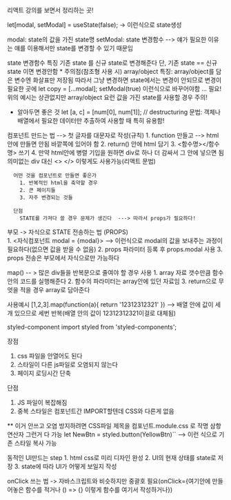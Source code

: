 리액트 강의를 보면서 정리하는 곳!

  let[modal, setModal] = useState(false);  -> 이런식으로 state생성
  
  modal: state의 값을 가진 state명
  setModal: state 변경함수  --> 얘가 필요한 이유는 얘를 이용해서만 state를 변경할 수 있기 때문임
  
  state 변경함수 특징
    기존 state 를 신규 state로 변경해준다
    단, 기존 state == 신규 state 이면 변경안함
     * 주의점(참조형 사용 시)
      array/object 특징: array/object를 담은 변수엔 화살표만 저장됨 따라서 그냥 변경하면 state에서는 변경이 안되므로
      변경이 필요한 곳에
      let copy = [...modal];
      setModal(true)
      이런식으로 바꾸어야함 ... 필요!
      위의 예시는 상관없지만 array/object 요런 값을 가진 state를 사용할 경우 주의!

  * 알아두면 좋은 것
    let [a, c] = [num[0], num[1]];        // destructuring 문법: 객체나 배열에서 필요한 데이터만 추출하여 사용할 때 특히 유용함!
  
  컴포넌트 만드는 법 --> 첫 글자를 대문자로 작성(규칙)
      1.  function 만들고 --> html 안에 만들면 안됨 바깥쪽에 있어야 함
      2. return() 안에 html 담기
      3. <함수명></함수명> 쓰기
      4. 만약 html안에 병렬 기입을 원하면 div로 하나 더 감싸서 그 안에 넣으면 됨
      의미없는 div 대신 <> </> 이렇게도 사용가능(리액트 문법)
  
      어떤 것을 컴포넌트로 만들면 좋은가 
        1. 반복적인 html을 축약할 경우
        2. 큰 페이지들
        3. 자주 변경되는 것들
    
      단점
        STATE를 가져다 쓸 경우 문제가 생긴다  ---> 따라서 props가 필요하다!
    
  부모 -> 자식으로 STATE 전송하는 법 (PROPS)  
    1. <자식컴포넌트 modal = {modal}>  --> 이런식으로 modal의 값을 보내주는 과정이 필요하다(없으면 값을 받을 수 없음)
    2. props 파라미터 등록 후 props.modal 사용
    3. props 전송은 부모에서 자식으로만 가능하다


  map() -- > 많은 div들을 반복문으로 줄여야 할 경우 사용
      1. array 자료 갯수만큼 함수안의 코드를 실행해준다
      2. 함수의 파라미터는 array안에 있던 자료임
      3. return으로 무엇을 적을 경우 array로 담아준다

사용예시 
    [1,2,3].map(function(a){
        return '12312312321'
    })
    --> 배열 안에 값이 세개 있으므로 세번 반복(배열 안의 값이 12312312321이걸로 대체됨)

styled-component
import styled from 'styled-components';

장점
  1. css 파일을 안열어도 된다
  2. 스타일이 다른 js파일로 오염되지 않는다
  3. 페이지 로딩시간 단축

단점
  1. JS 파일이 복잡해짐
  2. 중복 스타일은 컴포넌트간 IMPORT할텐데 CSS와 다른게 없음

** 이거 안쓰고 오염 방지하려면 CSS파일 제목을 컴포넌트.module.css 로 작명
  삼항연산자 그런거 다 가능
  let NewBtn = styled.button(YellowBtn)``   --> 이런 식으로 기존 스타일 복사 가능



    

  동적인 UI만드는 step
    1. html css로 미리 디자인 완성
    2. UI의 현재 상태를 state로 저장
    3. state에 따라 UI가 어떻게 보일지 작성

onClick 쓰는 법 -> 자바스크립트와 비슷하지만 중괄호 필요(onClick={여기안에 만들어놓은 함수를 적거나 () => {} 이렇게 함수를 여기서 작성하거나})



